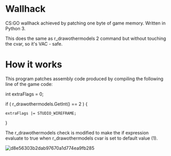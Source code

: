 # Wallhack

CS:GO wallhack achieved by patching one byte of game memory. Written in Python 3.

This does the same as r_drawothermodels 2 command but without touching the cvar, so it's VAC - safe.

# How it works

This program patches assembly code produced by compiling the following line of the game code:

int extraFlags = 0;

if ( r_drawothermodels.GetInt() == 2 )
{	
    
    extraFlags |= STUDIO_WIREFRAME;	
}

The r_drawothermodels check is modified to make the if expression evaluate to true when r_drawothermodels cvar is set to default value (1).

![d8e56303b2dab97670a1d774ea9fb285](https://user-images.githubusercontent.com/56160262/117774309-f870b680-b256-11eb-8d7f-e78f88ade9a8.jpg)

